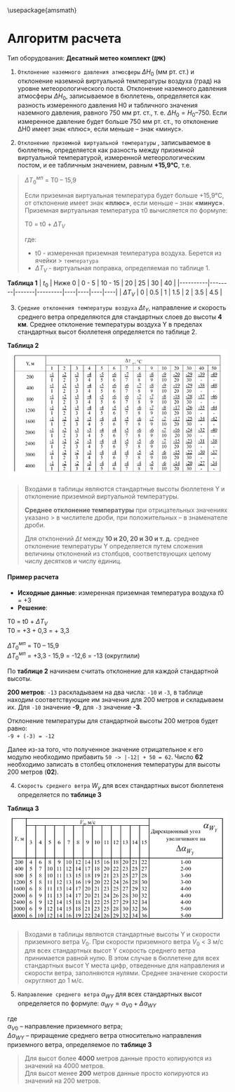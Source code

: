 \usepackage{amsmath}

# Алгоритм расчета 
Тип оборудования: **Десатный метео комплект (`ДМК`)**

1. `Отклонение наземного давления атмосферы` $ΔH_{0}$ (мм рт. ст.) и отклонение наземной виртуальной температуры воздуха (град) на уровне метеорологического поста. Отклонение наземного давления атмосферы $ΔH_{0}$, записываемое в бюллетень, определяется как разность измеренного давления Н0 и табличного значения наземного давления, равного 750 мм рт. ст., т. е. $ΔН_{0} = Н_{0} – 750$.
Если измеренное давление будет больше 750 мм рт. ст., то отклонение ΔН0 имеет знак «плюс», если меньше – знак «минус».

2. `Отклонение приземной виртуальной температуры` ,  записываемое в бюллетень, определяется как разность между приземной виртуальной температурой, измеренной метеорологическим постом, 
и ее табличным значением, равным **+15,9°С**, т.е.

>
> $ΔT_{0}^{мп}$ = T0  – 15,9
>
>
>Если приземная  виртуальная температура будет больше +15,9°С, 
> от отклонение  имеет знак **«плюс»**, если меньше – знак **«минус»**.
> Приземная виртуальная температура τ0 вычисляется по формуле:
> 
> T0 = t0  + $ΔТ_{V}$
> 
> где:
> - t0 - измеренная приземная температура воздуха. Берется из ячейки > `температура`
> - $ΔТ_{V}$ - виртуальная поправка, определяемая по таблице 1.

**Таблица 1**
|  $t_{0}$ | Ниже 0 | 0 - 5 | 10 - 15 | 20 | 25 | 30 | 40 |
|----------|--------|-------|---------|----|----|----|----|
| $ΔТ_{V}$ | 0      | 0.5   | 1       | 1.5  | 2  | 3.5 | 4.5 |

3. `Средние отклонения температуры воздуха`  $Δt_{Y}$, направление и скорость среднего ветра определяются для стандартных слоев до высоты **4 км**. Среднее отклонение температуры воздуха Y в пределах стандартных высот бюллетеня определяется по таблице 2.

**Таблица 2**
![](./_Images/13.png)

> Входами в таблицы являются стандартные высоты бюллетеня Y 
> и отклонение приземной виртуальной температуры.
> 
> **Среднее отклонение температуры** при отрицательных значениях  указано > в числителе дроби, при положительных – в знаменателе дроби.
> 
> Для отклонений $Δt$ между **10 и 20, 20 и 30 и т. д.** среднее отклонение температуры Y определяется путем сложения величины отклонений из столбцов, соответствующих целому числу десятков и числу единиц.


#### Пример расчета
- **Исходные данные**: измеренная приземная температура воздуха $t0$ = +3
- **Решение**:

T0 = t0  + $ΔТ_{V}$<br>
T0 = +3 + 0,3 = + 3,3

$ΔT_{0}^{мп}$ = T0  – 15,9<br>
$ΔT_{0}^{мп}$ = +3,3 - 15,9 =  -12,6 = -13 (округлили)

По **таблице 2**  начинаем считать отклонение для каждой стандартной высоты. 

**200 метров**: `-13` раскладываем на два числа: `-10` и `-3`, в таблице находим соответствующие им значения для 200 метров и складываем их. 
Для `-10` значение **-9**, для `-3` значение **-3**.  

Отклонение температуры для стандартной высоты 200 метров будет равно:        
`-9 + (-3) = -12`  
 
Далее из-за того, что полученное значение отрицательное к его модулю необходимо прибавить `50 -> |-12| + 50 = 62`. 
Число **62** необходимо записать в столбец отклонения температуры для высоты 200 метров (**02**). 


4. `Скорость среднего ветра` $W_{у}$ для всех стандартных высот бюллетеня определяется по **таблице 3**

**Таблица 3**
![](./_Images/14.png)

> Входами в таблицы являются стандартные высоты 
Y и скорости приземного ветра $V_{0}$.
> При скорости приземного ветра $V_{0}$  < 3 м/с для всех стандартных высот Y скорость среднего ветра принимается равной нулю. В этом случае в бюллетене для всех стандартных высот Y места цифр, отведенные для направления и скорости ветра, заполняются нулями. Среднее значение скорости округляют до 1 м/с.


5. `Направление среднего ветра` $α_{WY}$ для всех стандартных высот определяется по формуле: 
$α_{WY} = α_{V0} + Δα_{WY}$

где<br>
$α_{V0}$ – направление приземного ветра;<br>
$Δα_{WY}$ – приращение среднего ветра относительно направления приземного ветра, определяемое по **таблице 3**

> Для высот более **4000** метров данные просто копируются из значений на 4000 метров.<br>
> Для высот менее **200** метров данные просто копируются из значений на 200 метров.





